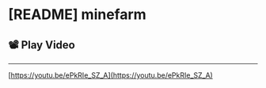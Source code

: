 # [README] minefarm

## 📽️ Play Video

---

[https://youtu.be/ePkRIe_SZ_A](https://youtu.be/ePkRIe_SZ_A)